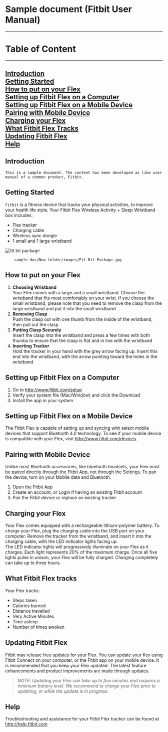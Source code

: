 # Sample document (Fitbit User Manual)
-------------------------------------------
# Table of Content
--------------------------------------------  
[Introduction](#Introduction)  
[Getting Started](#Getting-Started)  
[How to put on your Flex](#How-to-put-on-your-Flex)  
[Setting up Fitbit Flex on a Computer](#Setting-up-Fitbit-Flex-on-a-Computer)  
[Setting up Fitbit Flex on a Mobile Device](#Setting-up-Fitbit-Flex-on-a-Mobile-Device)  
[Pairing with Mobile Device](#Pairing-with-Mobile-Device)  
[Charging your Flex](#Charging-your-Flex)  
[What Fitbit Flex Tracks](#What-Fitbit-Flex-Tracks)  
[Updating Fitbit Flex](#Updating-Fitbit-Flex)  
[Help](#Help) 
----------------------------------------------
## Introduction
    This is a sample document. The content has been developed as like user manual of a common product, Fitbit.
## Getting Started
`Fitbit` is a fitness device that tracks your physical activities, to improve your health life style. Your Fitbit Flex Wireless Activity + Sleep Wristband box includes:
- Flex tracker
- Charging cable
- Wireless sync dongle
- 1 small and 1 large wristband  

![fit bit package](sample-doc/New-folder/images/Fit-Bit-package.jpg)


        sample-doc/New folder/images/Fit Bit Package.jpg
      
## How to put on your Flex
1. **Choosing Wristband**     
   Your Flex comes with a large and a small wristband. Choose the wristband that fits most comfortably on your wrist. If you choose the small wristband, please note that you need to remove the clasp from the large wristband and put it into the small wristband
2. **Removing Clasp**     
   Push the clasp out with one thumb from the inside of the wristband, then pull out the clasp
3. **Putting Clasp Securely**     
   Insert the clasp into the wristband and press a few times with both thumbs to ensure that the clasp is flat and in line with the wristband
4. **Inserting Tracker**     
   Hold the tracker in your hand with the grey arrow facing up. Insert this end into the wristband, with the arrow pointing toward the holes in the wristband
## Setting up Fitbit Flex on a Computer
1. Go to http://www.fitbit.com/setup
2. Verify your system file (Mac/Window) and click the Download
3. Install the app in your system
## Setting up Fitbit Flex on a Mobile Device
The Fitbit Flex is capable of setting up and syncing with select mobile devices that support Bluetooth 4.0 technology. To see if your mobile device is compatible with your Flex, visit http://www.fitbit.com/devices.
## Pairing with Mobile Device
Unlike most Bluetooth accessories, like bluetooth headsets, your Flex must be paired directly through the Fitbit App, not through the Settings. To pair the device, turn on your Mobile data and Bluetooth.
1. Open the Fitbit App
2. Create an account, or Login if having an existing Fitbit account
3. Pair the Fitbit device or replace an existing tracker
## Charging your Flex
Your Flex comes equipped with a rechargeable lithium-polymer battery. To charge your Flex, plug the charging cable into the USB port on your computer. Remove the tracker from the wristband, and insert it into the charging cable, with the LED indicator lights facing up.  
The LED indicator lights will progressively illuminate on your Flex as it charges. Each light represents 20% of the maximum charge. Once all five lights pulse in unison, your Flex will be fully charged. Charging completely can take up to three hours.
## What Fitbit Flex tracks
Your Flex tracks:
- Steps taken
- Calories burned
- Distance travelled
- Very Active Minutes
- Time asleep
- Number of times awoken
## Updating Fitbit Flex
Fitbit may release free updates for your Flex. You can update your flex using Fitbit Connect on your computer, or the Fitbit app on your mobile device. It is recommended that you keep your Flex updated. The latest feature enhancements and product improvements are made through updates.
> NOTE: *Updating your Flex can take up to five minutes and requires a minimum battery level. We recommend to charge your Flex prior to updating, or while the update is in progress.*
## Help
Troubleshooting and assistance for your Fitbit Flex tracker can be found at http://help.fitbit.com
